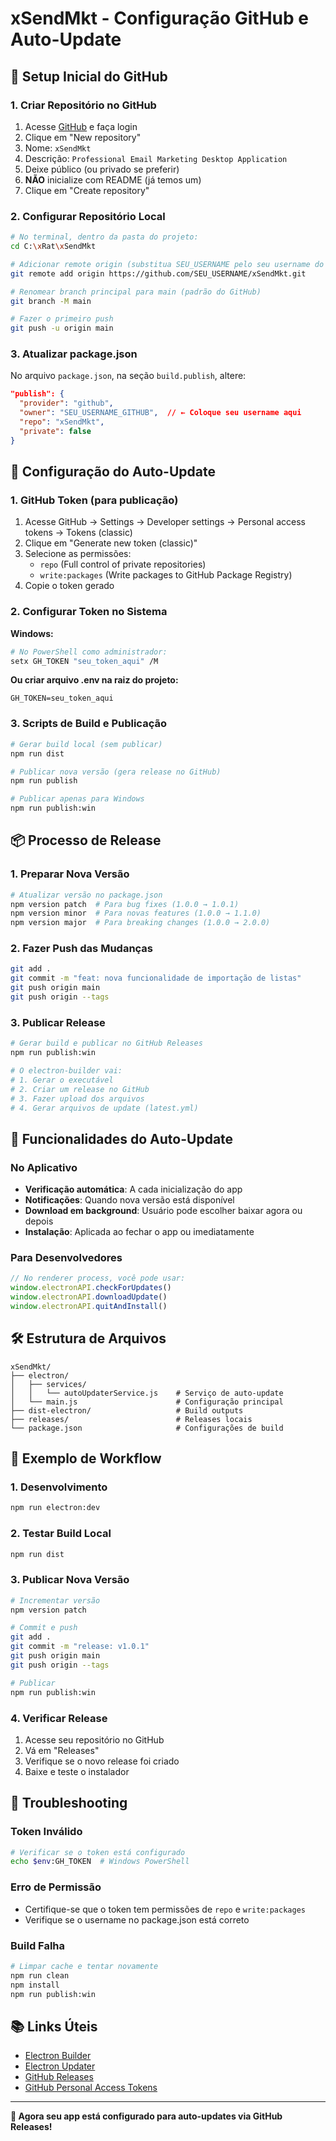 # xSendMkt - Configuração GitHub e Auto-Update

## 🚀 Setup Inicial do GitHub

### 1. Criar Repositório no GitHub

1. Acesse [GitHub](https://github.com) e faça login
2. Clique em "New repository"
3. Nome: `xSendMkt`
4. Descrição: `Professional Email Marketing Desktop Application`
5. Deixe público (ou privado se preferir)
6. **NÃO** inicialize com README (já temos um)
7. Clique em "Create repository"

### 2. Configurar Repositório Local

```bash
# No terminal, dentro da pasta do projeto:
cd C:\xRat\xSendMkt

# Adicionar remote origin (substitua SEU_USERNAME pelo seu username do GitHub)
git remote add origin https://github.com/SEU_USERNAME/xSendMkt.git

# Renomear branch principal para main (padrão do GitHub)
git branch -M main

# Fazer o primeiro push
git push -u origin main
```

### 3. Atualizar package.json

No arquivo `package.json`, na seção `build.publish`, altere:
```json
"publish": {
  "provider": "github",
  "owner": "SEU_USERNAME_GITHUB",  // ← Coloque seu username aqui
  "repo": "xSendMkt",
  "private": false
}
```

## 🔄 Configuração do Auto-Update

### 1. GitHub Token (para publicação)

1. Acesse GitHub → Settings → Developer settings → Personal access tokens → Tokens (classic)
2. Clique em "Generate new token (classic)"
3. Selecione as permissões:
   - `repo` (Full control of private repositories)
   - `write:packages` (Write packages to GitHub Package Registry)
4. Copie o token gerado

### 2. Configurar Token no Sistema

**Windows:**
```bash
# No PowerShell como administrador:
setx GH_TOKEN "seu_token_aqui" /M
```

**Ou criar arquivo .env na raiz do projeto:**
```env
GH_TOKEN=seu_token_aqui
```

### 3. Scripts de Build e Publicação

```bash
# Gerar build local (sem publicar)
npm run dist

# Publicar nova versão (gera release no GitHub)
npm run publish

# Publicar apenas para Windows
npm run publish:win
```

## 📦 Processo de Release

### 1. Preparar Nova Versão

```bash
# Atualizar versão no package.json
npm version patch  # Para bug fixes (1.0.0 → 1.0.1)
npm version minor  # Para novas features (1.0.0 → 1.1.0)
npm version major  # Para breaking changes (1.0.0 → 2.0.0)
```

### 2. Fazer Push das Mudanças

```bash
git add .
git commit -m "feat: nova funcionalidade de importação de listas"
git push origin main
git push origin --tags
```

### 3. Publicar Release

```bash
# Gerar build e publicar no GitHub Releases
npm run publish:win

# O electron-builder vai:
# 1. Gerar o executável
# 2. Criar um release no GitHub
# 3. Fazer upload dos arquivos
# 4. Gerar arquivos de update (latest.yml)
```

## 🔧 Funcionalidades do Auto-Update

### No Aplicativo

- **Verificação automática**: A cada inicialização do app
- **Notificações**: Quando nova versão está disponível
- **Download em background**: Usuário pode escolher baixar agora ou depois
- **Instalação**: Aplicada ao fechar o app ou imediatamente

### Para Desenvolvedores

```javascript
// No renderer process, você pode usar:
window.electronAPI.checkForUpdates()
window.electronAPI.downloadUpdate()
window.electronAPI.quitAndInstall()
```

## 🛠️ Estrutura de Arquivos

```
xSendMkt/
├── electron/
│   ├── services/
│   │   └── autoUpdaterService.js    # Serviço de auto-update
│   └── main.js                      # Configuração principal
├── dist-electron/                   # Build outputs
├── releases/                        # Releases locais
└── package.json                     # Configurações de build
```

## 📝 Exemplo de Workflow

### 1. Desenvolvimento
```bash
npm run electron:dev
```

### 2. Testar Build Local
```bash
npm run dist
```

### 3. Publicar Nova Versão
```bash
# Incrementar versão
npm version patch

# Commit e push
git add .
git commit -m "release: v1.0.1"
git push origin main
git push origin --tags

# Publicar
npm run publish:win
```

### 4. Verificar Release
1. Acesse seu repositório no GitHub
2. Vá em "Releases"
3. Verifique se o novo release foi criado
4. Baixe e teste o instalador

## 🚨 Troubleshooting

### Token Inválido
```bash
# Verificar se o token está configurado
echo $env:GH_TOKEN  # Windows PowerShell
```

### Erro de Permissão
- Certifique-se que o token tem permissões de `repo` e `write:packages`
- Verifique se o username no package.json está correto

### Build Falha
```bash
# Limpar cache e tentar novamente
npm run clean
npm install
npm run publish:win
```

## 📚 Links Úteis

- [Electron Builder](https://www.electron.build/)
- [Electron Updater](https://github.com/electron-userland/electron-updater)
- [GitHub Releases](https://docs.github.com/en/repositories/releasing-projects-on-github)
- [GitHub Personal Access Tokens](https://docs.github.com/en/authentication/keeping-your-account-and-data-secure/creating-a-personal-access-token)

---

**🎉 Agora seu app está configurado para auto-updates via GitHub Releases!**
